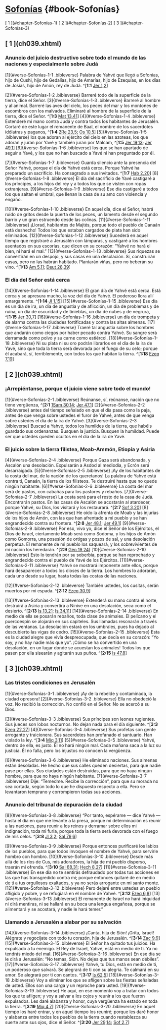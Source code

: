 # [Sofonías](ch001.xhtml) {#book-Sofonías}

<div id="chapterlinks-Sofonías" class="chapterlinks">[&nbsp;1&nbsp;](#chapter-Sofonías-1) [&nbsp;2&nbsp;](#chapter-Sofonías-2) [&nbsp;3&nbsp;](#chapter-Sofonías-3) </div>

<h2 class="chaptertitle">[&nbsp;1&nbsp;](ch039.xhtml)<span><span id="chapter-Sofonías-1"></span></span></h2>

### Anuncio del juicio destructivo sobre todo el mundo de las naciones y especialmente sobre Judá
[1]{#verse-Sofonías-1-1 .bibleverse} Palabra de Yahvé que llegó a Sofonías, hijo de Cushi, hijo de Gedalías, hijo de Amarías, hijo de Ezequías, en los días de Josías, hijo de Amón, rey de Judá. ^[**1:1** [Jer 1,2](ch027.xhtml#verse-Jeremías-1-2)]

[2]{#verse-Sofonías-1-2 .bibleverse} Barreré todo de la superficie de la tierra, dice el Señor. [3]{#verse-Sofonías-1-3 .bibleverse} Barreré al hombre y al animal. Barreré las aves del cielo, los peces del mar y los montones de escombros con los malvados. Eliminaré al hombre de la superficie de la tierra, dice el Señor. ^[**1:3** [Mat 13,41](ch043.xhtml#verse-Mateo-13-41)] [4]{#verse-Sofonías-1-4 .bibleverse} Extenderé mi mano contra Judá y contra todos los habitantes de Jerusalén. Cortaré de este lugar el remanente de Baal, el nombre de los sacerdotes idólatras y paganos, ^[**1:4** [2Re 23,5](ch015.xhtml#verse-2-Reyes-23-5); [Os 10,5](ch031.xhtml#verse-Oseas-10-5)] [5]{#verse-Sofonías-1-5 .bibleverse} los que adoran al ejército del cielo en las azoteas, los que adoran y juran por Yavé y también juran por Malcam, ^[**1:5** [Jer 19,13](ch027.xhtml#verse-Jeremías-19-13); [Jer 49,1](ch027.xhtml#verse-Jeremías-49-1)] [6]{#verse-Sofonías-1-6 .bibleverse} los que se han apartado de seguir a Yavé, y los que no han buscado a Yavé ni han preguntado por él.

[7]{#verse-Sofonías-1-7 .bibleverse} Guarda silencio ante la presencia del Señor Yahvé, porque el día de Yahvé está cerca. Porque Yahvé ha preparado un sacrificio. Ha consagrado a sus invitados. ^[**1:7** [Hab 2,20](ch038.xhtml#verse-Habacuc-2-20)] [8]{#verse-Sofonías-1-8 .bibleverse} El día del sacrificio de Yavé castigaré a los príncipes, a los hijos del rey y a todos los que se visten con ropas extranjeras. [9]{#verse-Sofonías-1-9 .bibleverse} Ese día castigaré a todos los que saltan el umbral, que llenan la casa de su amo con violencia y engaño.

[10]{#verse-Sofonías-1-10 .bibleverse} En aquel día, dice el Señor, habrá ruido de gritos desde la puerta de los peces, un lamento desde el segundo barrio y un gran estruendo desde las colinas. [11]{#verse-Sofonías-1-11 .bibleverse} ¡Llorad, habitantes de Majtés, porque todo el pueblo de Canaán está deshecho! Todos los que estaban cargados de plata han sido eliminados. [12]{#verse-Sofonías-1-12 .bibleverse} Sucederá en aquel tiempo que registraré a Jerusalén con lámparas, y castigaré a los hombres asentados en sus escorias, que dicen en su corazón: “Yahvé no hará el bien, ni hará el mal.” [13]{#verse-Sofonías-1-13 .bibleverse} Sus riquezas se convertirán en un despojo, y sus casas en una desolación. Sí, construirán casas, pero no las habrán habitado. Plantarán viñas, pero no beberán su vino. ^[**1:13** [Am 5,11](ch033.xhtml#verse-Amós-5-11); [Deut 28,39](ch008.xhtml#verse-Deuteronomio-28-39)]

### El día del Señor está cerca
[14]{#verse-Sofonías-1-14 .bibleverse} El gran día de Yahvé está cerca. Está cerca y se apresura mucho, la voz del día de Yahvé. El poderoso llora allí amargamente. ^[**1:14** [Jl 1,15](ch032.xhtml#verse-Joel-1-15)] [15]{#verse-Sofonías-1-15 .bibleverse} Ese día es un día de ira, un día de angustia y de aflicción, un día de problemas y de ruina, un día de oscuridad y de tinieblas, un día de nubes y de negrura, ^[**1:15** [Jer 30,7](ch027.xhtml#verse-Jeremías-30-7)] [16]{#verse-Sofonías-1-16 .bibleverse} un día de trompeta y de alarma contra las ciudades fortificadas y contra las altas almenas. [17]{#verse-Sofonías-1-17 .bibleverse} Traeré tal angustia sobre los hombres que andarán como ciegos por haber pecado contra Yahvé. Su sangre será derramada como polvo y su carne como estiércol. [18]{#verse-Sofonías-1-18 .bibleverse} Ni su plata ni su oro podrán librarlos en el día de la ira de Yavé, sino que toda la tierra será devorada por el fuego de su celo; porque él acabará, sí, terriblemente, con todos los que habitan la tierra. ^[**1:18** [Ezeq 7,19](ch029.xhtml#verse-Ezequiel-7-19)]

<h2 class="chaptertitle">[&nbsp;2&nbsp;](ch039.xhtml)<span><span id="chapter-Sofonías-2"></span></span></h2>

### ¡Arrepiéntanse, porque el juicio viene sobre todo el mundo!
[1]{#verse-Sofonías-2-1 .bibleverse} Reúnanse, sí, reúnanse, nación que no tiene vergüenza, ^[**2:1** [1Sam 30,14](ch012.xhtml#verse-1-Samuel-30-14); [Jer 47,1](ch027.xhtml#verse-Jeremías-47-1)] [2]{#verse-Sofonías-2-2 .bibleverse} antes del tiempo señalado en que el día pasa como la paja, antes de que venga sobre ustedes el furor de Yahvé, antes de que venga sobre ustedes el día de la ira de Yahvé. [3]{#verse-Sofonías-2-3 .bibleverse} Buscad a Yahvé, todos los humildes de la tierra, que habéis guardado sus ordenanzas. Busquen la justicia. Busquen la humildad. Puede ser que ustedes queden ocultos en el día de la ira de Yavé.

### El juicio sobre la tierra filistea, Moab-Ammón, Etiopía y Asiria
[4]{#verse-Sofonías-2-4 .bibleverse} Porque Gaza será abandonada, y Ascalón una desolación. Expulsarán a Asdod al mediodía, y Ecrón será desarraigada. [5]{#verse-Sofonías-2-5 .bibleverse} ¡Ay de los habitantes de la costa del mar, de la nación de los queretanos! La palabra de Yahvé está contra ti, Canaán, la tierra de los filisteos. Te destruiré hasta que no quede ningún habitante. [6]{#verse-Sofonías-2-6 .bibleverse} La costa del mar será de pastos, con cabañas para los pastores y rebaños. [7]{#verse-Sofonías-2-7 .bibleverse} La costa será para el resto de la casa de Judá. Encontrarán pastos. En las casas de Ascalón se acostarán al atardecer, porque Yahvé, su Dios, los visitará y los restaurará. ^[**2:7** [Sof 3,20](ch039.xhtml#verse-Sofonías-3-20)] [8]{#verse-Sofonías-2-8 .bibleverse} He oído la afrenta de Moab y las injurias de los hijos de Amón, con las que han afrentado a mi pueblo y se han engrandecido contra su frontera. ^[**2:8** [Jer 48,1](ch027.xhtml#verse-Jeremías-48-1); [Jer 49,1](ch027.xhtml#verse-Jeremías-49-1)] [9]{#verse-Sofonías-2-9 .bibleverse} Por eso, vivo yo, dice el Señor de los Ejércitos, el Dios de Israel, ciertamente Moab será como Sodoma, y los hijos de Amón como Gomorra, una posesión de ortigas y pozos de sal, y una desolación perpetua. El remanente de mi pueblo los saqueará, y los sobrevivientes de mi nación los heredarán. ^[**2:9** [Gén 19,24](ch004.xhtml#verse-Génesis-19-24)] [10]{#verse-Sofonías-2-10 .bibleverse} Esto lo tendrán por su soberbia, porque se han reprochado y engrandecido contra el pueblo de Yavé de los Ejércitos. [11]{#verse-Sofonías-2-11 .bibleverse} Yahvé se mostrará imponente ante ellos, porque hará desaparecer a todos los dioses de la tierra. Los hombres lo adorarán, cada uno desde su lugar, hasta todas las costas de las naciones.

[12]{#verse-Sofonías-2-12 .bibleverse} También ustedes, los cusitas, serán muertos por mi espada. ^[**2:12** [Ezeq 30,9](ch029.xhtml#verse-Ezequiel-30-9)]

[13]{#verse-Sofonías-2-13 .bibleverse} Extenderá su mano contra el norte, destruirá a Asiria y convertirá a Nínive en una desolación, seca como el desierto. ^[**2:13** [Is 13,21](ch026.xhtml#verse-Isaías-13-21); [Is 34,11](ch026.xhtml#verse-Isaías-34-11)] [14]{#verse-Sofonías-2-14 .bibleverse} En medio de ella se posarán rebaños, toda clase de animales. El pelícano y el puercoespín se alojarán en sus capiteles. Sus llamadas resonarán a través de las ventanas. La desolación estará en los umbrales, pues ha dejado al descubierto las vigas de cedro. [15]{#verse-Sofonías-2-15 .bibleverse} Esta es la ciudad alegre que vivía despreocupada, que decía en su corazón: “Yo soy, y no hay nadie más que yo”. ¡Cómo se ha convertido en una desolación, en un lugar donde se acuestan los animales! Todos los que pasen por ella sisearán y agitarán sus puños. ^[**2:15** [Is 47,8](ch026.xhtml#verse-Isaías-47-8)]

<h2 class="chaptertitle">[&nbsp;3&nbsp;](ch039.xhtml)<span><span id="chapter-Sofonías-3"></span></span></h2>

### Las tristes condiciones en Jerusalén
[1]{#verse-Sofonías-3-1 .bibleverse} ¡Ay de la rebelde y contaminada, la ciudad opresora! [2]{#verse-Sofonías-3-2 .bibleverse} Ella no obedeció la voz. No recibió la corrección. No confió en el Señor. No se acercó a su Dios.

[3]{#verse-Sofonías-3-3 .bibleverse} Sus príncipes son leones rugientes. Sus jueces son lobos nocturnos. No dejan nada para el día siguiente. ^[**3:3** [Ezeq 22,27](ch029.xhtml#verse-Ezequiel-22-27)] [4]{#verse-Sofonías-3-4 .bibleverse} Sus profetas son gente arrogante y traicionera. Sus sacerdotes han profanado el santuario. Han violado la ley. ^[**3:4** [Miq 3,11](ch036.xhtml#verse-Miqueas-3-11)] [5]{#verse-Sofonías-3-5 .bibleverse} Yahvé, dentro de ella, es justo. Él no hará ningún mal. Cada mañana saca a la luz su justicia. Él no falla, pero los injustos no conocen la vergüenza.

[6]{#verse-Sofonías-3-6 .bibleverse} He eliminado naciones. Sus almenas están desoladas. He hecho que sus calles queden desiertas, para que nadie pase por ellas. Sus ciudades están destruidas, para que no haya ningún hombre, para que no haya ningún habitante. [7]{#verse-Sofonías-3-7 .bibleverse} Dije: “Temedme. Recibe la corrección”, para que su morada no sea cortada, según todo lo que he dispuesto respecto a ella. Pero se levantaron temprano y corrompieron todas sus acciones.

### Anuncio del tribunal de depuración de la ciudad
[8]{#verse-Sofonías-3-8 .bibleverse} “Por tanto, espérame — dice Yahvé — hasta el día en que me levante a la presa, porque mi determinación es reunir a las naciones, para reunir a los reinos y derramar sobre ellos mi indignación, toda mi furia, porque toda la tierra será devorada con el fuego de mis celos. ^[**3:8** [Jl 3,2](ch032.xhtml#verse-Joel-3-2); [Sal 79,6](ch022.xhtml#verse-Salmos-79-6)]

[9]{#verse-Sofonías-3-9 .bibleverse} Porque entonces purificaré los labios de los pueblos, para que todos invoquen el nombre de Yahvé, para servirle hombro con hombro. [10]{#verse-Sofonías-3-10 .bibleverse} Desde más allá de los ríos de Cus, mis adoradores, la hija de mi pueblo disperso, traerán mi ofrenda. ^[**3:10** [Sal 68,31](ch022.xhtml#verse-Salmos-68-31); [Hech 8,27](ch047.xhtml#verse-Hechos-8-27)] [11]{#verse-Sofonías-3-11 .bibleverse} En ese día no te sentirás defraudado por todas tus acciones en las que has transgredido contra mí; porque entonces quitaré de en medio de ti a tus orgullosos exaltados, y ya no serás arrogante en mi santo monte. [12]{#verse-Sofonías-3-12 .bibleverse} Pero dejaré entre ustedes un pueblo afligido y pobre, y se refugiará en el nombre de Yahvé. ^[**3:12** [Ezeq 6,8](ch029.xhtml#verse-Ezequiel-6-8)] [13]{#verse-Sofonías-3-13 .bibleverse} El remanente de Israel no hará iniquidad ni dirá mentiras, ni se hallará en su boca una lengua engañosa, porque se alimentará y se acostará, y nadie le hará temer.”

### Llamando a Jerusalén a alabar por su salvación
[14]{#verse-Sofonías-3-14 .bibleverse} ¡Canta, hija de Sión! ¡Grita, Israel! Alégrate y regocíjate con todo tu corazón, hija de Jerusalén. ^[**3:14** [Zac 9,9](ch041.xhtml#verse-Zacarías-9-9)] [15]{#verse-Sofonías-3-15 .bibleverse} El Señor ha quitado tus juicios. Ha expulsado a tu enemigo. El Rey de Israel, Yahvé, está en medio de ti. Ya no tendrás miedo del mal. [16]{#verse-Sofonías-3-16 .bibleverse} En ese día se le dirá a Jerusalén: “No temas, Sión. No dejes que tus manos sean débiles”. [17]{#verse-Sofonías-3-17 .bibleverse} Yahvé, tu Dios, está en medio de ti, un poderoso que salvará. Se alegrará de ti con su alegría. Te calmará en su amor. Se alegrará por ti con cantos. ^[**3:17** [Is 62,5](ch026.xhtml#verse-Isaías-62-5)] [18]{#verse-Sofonías-3-18 .bibleverse} Voy a eliminar los que se afligen sobre las fiestas señaladas de usted. Ellos son una carga y un reproche para usted. [19]{#verse-Sofonías-3-19 .bibleverse} He aquí, en ese momento voy a tratar con todos los que te afligen; y voy a salvar a los cojos y reunir a los que fueron expulsados. Les daré alabanza y honor, cuya vergüenza ha estado en toda la tierra. ^[**3:19** [Miq 4,7](ch036.xhtml#verse-Miqueas-4-7)] [20]{#verse-Sofonías-3-20 .bibleverse} En aquel tiempo los haré entrar, y en aquel tiempo los reuniré; porque les daré honor y alabanza entre todos los pueblos de la tierra cuando restablezca su suerte ante sus ojos, dice el Señor. ^[**3:20** [Jer 29,14](ch027.xhtml#verse-Jeremías-29-14); [Sof 2,7](ch039.xhtml#verse-Sofonías-2-7)]
